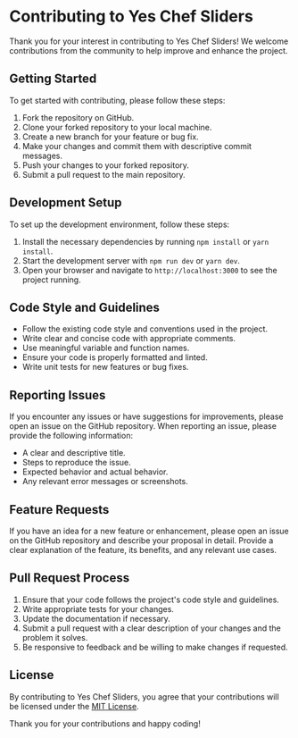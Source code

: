# Contributing to Yes Chef Sliders

Thank you for your interest in contributing to Yes Chef Sliders! We welcome contributions from the community to help improve and enhance the project.

## Getting Started

To get started with contributing, please follow these steps:

1. Fork the repository on GitHub.
2. Clone your forked repository to your local machine.
3. Create a new branch for your feature or bug fix.
4. Make your changes and commit them with descriptive commit messages.
5. Push your changes to your forked repository.
6. Submit a pull request to the main repository.

## Development Setup

To set up the development environment, follow these steps:

1. Install the necessary dependencies by running `npm install` or `yarn install`.
2. Start the development server with `npm run dev` or `yarn dev`.
3. Open your browser and navigate to `http://localhost:3000` to see the project running.

## Code Style and Guidelines

- Follow the existing code style and conventions used in the project.
- Write clear and concise code with appropriate comments.
- Use meaningful variable and function names.
- Ensure your code is properly formatted and linted.
- Write unit tests for new features or bug fixes.

## Reporting Issues

If you encounter any issues or have suggestions for improvements, please open an issue on the GitHub repository. When reporting an issue, please provide the following information:

- A clear and descriptive title.
- Steps to reproduce the issue.
- Expected behavior and actual behavior.
- Any relevant error messages or screenshots.

## Feature Requests

If you have an idea for a new feature or enhancement, please open an issue on the GitHub repository and describe your proposal in detail. Provide a clear explanation of the feature, its benefits, and any relevant use cases.

## Pull Request Process

1. Ensure that your code follows the project's code style and guidelines.
2. Write appropriate tests for your changes.
3. Update the documentation if necessary.
4. Submit a pull request with a clear description of your changes and the problem it solves.
5. Be responsive to feedback and be willing to make changes if requested.

## License

By contributing to Yes Chef Sliders, you agree that your contributions will be licensed under the [MIT License](LICENSE).

Thank you for your contributions and happy coding!

